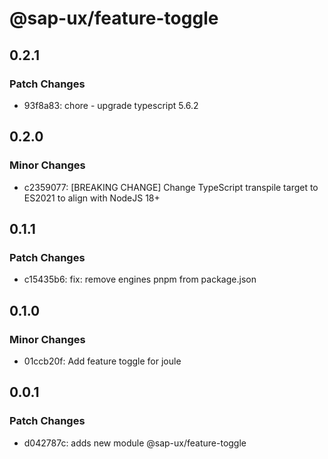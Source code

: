 # @sap-ux/feature-toggle

## 0.2.1

### Patch Changes

-   93f8a83: chore - upgrade typescript 5.6.2

## 0.2.0

### Minor Changes

-   c2359077: [BREAKING CHANGE] Change TypeScript transpile target to ES2021 to align with NodeJS 18+

## 0.1.1

### Patch Changes

-   c15435b6: fix: remove engines pnpm from package.json

## 0.1.0

### Minor Changes

-   01ccb20f: Add feature toggle for joule

## 0.0.1

### Patch Changes

-   d042787c: adds new module @sap-ux/feature-toggle
